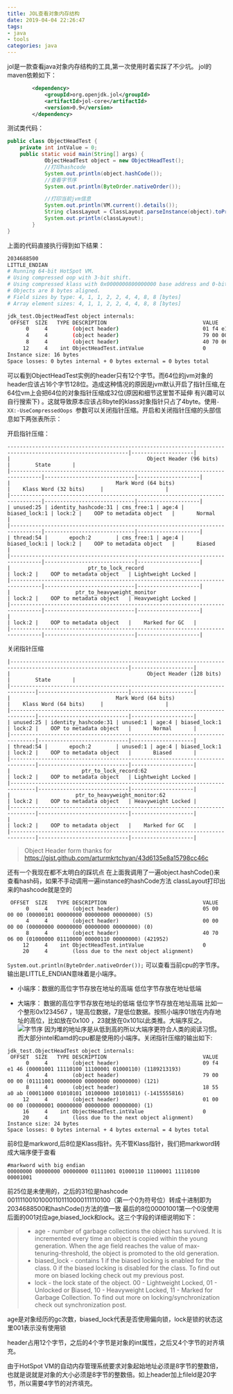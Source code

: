 ```yaml
---
title: JOL查看对象内存结构
date: 2019-04-04 22:26:47
tags: 
- java 
- tools
categories: java
---
```

jol是一款查看java对象内存结构的工具,第一次使用时着实踩了不少坑。 jol的maven依赖如下：
```xml
        <dependency>
            <groupId>org.openjdk.jol</groupId>
            <artifactId>jol-core</artifactId>
            <version>0.9</version>
        </dependency>
```
测试类代码：
```java
public class ObjectHeadTest {
	private int intValue = 0;
    public static void main(String[] args) {
            ObjectHeadTest object = new ObjectHeadTest();
            //打印hashcode
            System.out.println(object.hashCode());
            //查看字节序
            System.out.println(ByteOrder.nativeOrder());

            //打印当前jvm信息
            System.out.println(VM.current().details());
            String classLayout = ClassLayout.parseInstance(object).toPrintable();
            System.out.println(classLayout);
        }
}
```
上面的代码直接执行得到如下结果：
```bash
2034688500
LITTLE_ENDIAN
# Running 64-bit HotSpot VM.
# Using compressed oop with 3-bit shift.
# Using compressed klass with 0x0000000800000000 base address and 0-bit shift.
# Objects are 8 bytes aligned.
# Field sizes by type: 4, 1, 1, 2, 2, 4, 4, 8, 8 [bytes]
# Array element sizes: 4, 1, 1, 2, 2, 4, 4, 8, 8 [bytes]

jdk_test.ObjectHeadTest object internals:
 OFFSET  SIZE   TYPE DESCRIPTION                               VALUE
      0     4        (object header)                           01 f4 e1 46 (00000001 11110100 11100001 01000110) (1189213185)
      4     4        (object header)                           79 00 00 00 (01111001 00000000 00000000 00000000) (121)
      8     4        (object header)                           40 70 06 00 (01000000 01110000 00000110 00000000) (421952)
     12     4    int ObjectHeadTest.intValue                   0
Instance size: 16 bytes
Space losses: 0 bytes internal + 0 bytes external = 0 bytes total
```
可以看到ObjectHeadTest实例的header只有12个字节。而64位的jvm对象的header应该占16个字节128位。造成这种情况的原因是jvm默认开启了指针压缩,在64位vm上会把64位的对象指针压缩成32位(原因和细节这里暂不延伸 有兴趣可以自行搜索下) 。这就导致原本应该占8byte的klass对象指针只占了4byte。使用`-XX:-UseCompressedOops `参数可以关闭指针压缩。开启和关闭指针压缩的头部信息如下两张表所示：

开启指针压缩：

```
-------------------------------------------------------------------------------------------------------------|--------------------|
|                                            Object Header (96 bits)                                           |        State       |
|--------------------------------------------------------------------------------|-----------------------------|--------------------|
|                                  Mark Word (64 bits)                           |    Klass Word (32 bits)     |                    |
|--------------------------------------------------------------------------------|-----------------------------|--------------------|
| unused:25 | identity_hashcode:31 | cms_free:1 | age:4 | biased_lock:1 | lock:2 |    OOP to metadata object   |       Normal       |
|--------------------------------------------------------------------------------|-----------------------------|--------------------|
| thread:54 |       epoch:2        | cms_free:1 | age:4 | biased_lock:1 | lock:2 |    OOP to metadata object   |       Biased       |
|--------------------------------------------------------------------------------|-----------------------------|--------------------|
|                         ptr_to_lock_record                            | lock:2 |    OOP to metadata object   | Lightweight Locked |
|--------------------------------------------------------------------------------|-----------------------------|--------------------|
|                     ptr_to_heavyweight_monitor                        | lock:2 |    OOP to metadata object   | Heavyweight Locked |
|--------------------------------------------------------------------------------|-----------------------------|--------------------|
|                                                                       | lock:2 |    OOP to metadata object   |    Marked for GC   |
|--------------------------------------------------------------------------------|-----------------------------|--------------------|

```

关闭指针压缩
```
|------------------------------------------------------------------------------------------------------------|--------------------|
|                                            Object Header (128 bits)                                        |        State       |
|------------------------------------------------------------------------------|-----------------------------|--------------------|
|                                  Mark Word (64 bits)                         |    Klass Word (64 bits)     |                    |
|------------------------------------------------------------------------------|-----------------------------|--------------------|
| unused:25 | identity_hashcode:31 | unused:1 | age:4 | biased_lock:1 | lock:2 |    OOP to metadata object   |       Normal       |
|------------------------------------------------------------------------------|-----------------------------|--------------------|
| thread:54 |       epoch:2        | unused:1 | age:4 | biased_lock:1 | lock:2 |    OOP to metadata object   |       Biased       |
|------------------------------------------------------------------------------|-----------------------------|--------------------|
|                       ptr_to_lock_record:62                         | lock:2 |    OOP to metadata object   | Lightweight Locked |
|------------------------------------------------------------------------------|-----------------------------|--------------------|
|                     ptr_to_heavyweight_monitor:62                   | lock:2 |    OOP to metadata object   | Heavyweight Locked |
|------------------------------------------------------------------------------|-----------------------------|--------------------|
|                                                                     | lock:2 |    OOP to metadata object   |    Marked for GC   |
|------------------------------------------------------------------------------|-----------------------------|--------------------|

```
> Object Header form thanks for https://gist.github.com/arturmkrtchyan/43d6135e8a15798cc46c

还有一个我现在都不太明白的踩坑点 在上面我调用了一遍object.hashCode()来查看hash码，如果不手动调用一遍instance的hashCode方法 classLayout打印出来的hashcode就是空的
```
 OFFSET  SIZE   TYPE DESCRIPTION                               VALUE
      0     4        (object header)                           05 00 00 00 (00000101 00000000 00000000 00000000) (5)
      4     4        (object header)                           00 00 00 00 (00000000 00000000 00000000 00000000) (0)
      8     4        (object header)                           40 70 06 00 (01000000 01110000 00000110 00000000) (421952)
     12     4    int ObjectHeadTest.intValue                   0
     20     4        (loss due to the next object alignment)
```

`System.out.println(ByteOrder.nativeOrder());` 可以查看当前cpu的字节序。输出是LITTLE_ENDIAN意味着是小端序。
* 小端序：数据的高位字节存放在地址的高端 低位字节存放在地址低端

* 大端序： 数据的高位字节存放在地址的低端 低位字节存放在地址高端
比如一个整形0x1234567 ，1是高位数据，7是低位数据。按照小端序01放在内存地址的高位，比如放在0x100  ，23就放在0x101以此类推。大端序反之。
![字节序](https://gitee.com/neusnail/img/raw/master/blogimg/%E5%AD%97%E8%8A%82%E5%BA%8F.gif)
因为堆的地址序是从低到高的所以大端序更符合人类的阅读习惯。而大部分intel和amd的cpu都是使用的小端序。关闭指针压缩的输出如下:
```
jdk_test.ObjectHeadTest object internals:
 OFFSET  SIZE   TYPE DESCRIPTION                               VALUE
      0     4        (object header)                           09 f4 e1 46 (00001001 11110100 11100001 01000110) (1189213193)
      4     4        (object header)                           79 00 00 00 (01111001 00000000 00000000 00000000) (121)
      8     4        (object header)                           18 55 a0 ab (00011000 01010101 10100000 10101011) (-1415555816)
     12     4        (object header)                           01 00 00 00 (00000001 00000000 00000000 00000000) (1)
     16     4    int ObjectHeadTest.intValue                   0
     20     4        (loss due to the next object alignment)
Instance size: 24 bytes
Space losses: 0 bytes internal + 4 bytes external = 4 bytes total

```
前8位是markword,后8位是Klass指针。先不管Klass指针，我们把markword转成大端序便于查看
```shell
#markword with big endian
00000000 00000000 00000000 01111001 01000110 11100001 11110100 00001001
```

前25位是未使用的，之后的31位是hashcode 001111001010001101110000111110100（第一个0为符号位）转成十进制即为2034688500和hashCode()方法的值一致
最后的8位00001001第一个0没使用 后面的001对应age,biased_lock和lock。这三个字段的详细说明如下：
> - age - number of garbage collections the object has survived. It is incremented every time an object is copied within the young generation. When the age field reaches the value of max-tenuring-threshold, the object is promoted to the old generation.
> - biased_lock - contains 1 if the biased locking is enabled for the class. 0 if the biased locking is disabled for the class. To find out more on biased locking check out my previous post.
> - lock - the lock state of the object. 00 - Lightweight Locked, 01 - Unlocked or Biased, 10 - Heavyweight Locked, 11 - Marked for Garbage Collection. To find out more on locking/synchronization check out synchronization post. 

age是对象经历的gc次数，biased_lock代表是否使用偏向锁，lock是锁的状态这里001表示没有使用锁

header占用12个字节，之后的4个字节是对象的int属性，之后又4个字节的对齐填充。

由于HotSpot VM的自动内存管理系统要求对象起始地址必须是8字节的整数倍，也就是说就是对象的大小必须是8字节的整数倍。如上header加上fileld是20字节，所以需要4字节的对齐填充。